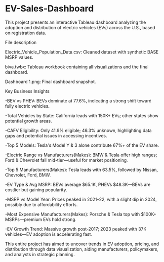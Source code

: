 # EV-Sales-Dashboard

This project presents an interactive Tableau dashboard analyzing the adoption and distribution of electric vehicles (EVs) across the U.S., based on registration data.

File description

Electric_Vehicle_Population_Data.csv: Cleaned dataset with synthetic BASE MSRP values.

biva.twbx: Tableau workbook containing all visualizations and the final dashboard.

Dashboard 1.png: Final dashboard snapshot.

Key Business Insights

-BEV vs PHEV:
BEVs dominate at 77.6%, indicating a strong shift toward fully electric vehicles.

-Total Vehicles by State:
California leads with 150K+ EVs; other states show potential growth areas.

-CAFV Eligibility:
Only 41.9% eligible; 46.3% unknown, highlighting data gaps and potential issues in accessing incentives.

-Top 5 Models:
Tesla's Model Y & 3 alone contribute 67%+ of the EV share.

-Electric Range vs Manufacturers(Makes):
BMW & Tesla offer high ranges; Ford & Chevrolet fall mid-tier—useful for market positioning.

-Top 5 Manufacturers(Makes):
Tesla leads with 63.5%, followed by Nissan, Chevrolet, Ford, BMW.

-EV Type & Avg MSRP:
BEVs average $65.1K, PHEVs $48.3K—BEVs are costlier but gaining popularity.

-MSRP vs Model Year:
Prices peaked in 2021–22, with a slight dip in 2024, possibly due to affordability efforts.

-Most Expensive Manufacturers(Makes):
Porsche & Tesla top with $100K+ MSRPs—premium EVs hold strong.

-EV Growth Trend:
Massive growth post-2017; 2023 peaked with 37K vehicles—EV adoption is accelerating fast.



This entire project has aimed to uncover trends in EV adoption, pricing, and distribution through data visualization, aiding manufacturers, policymakers, and analysts in strategic planning.
